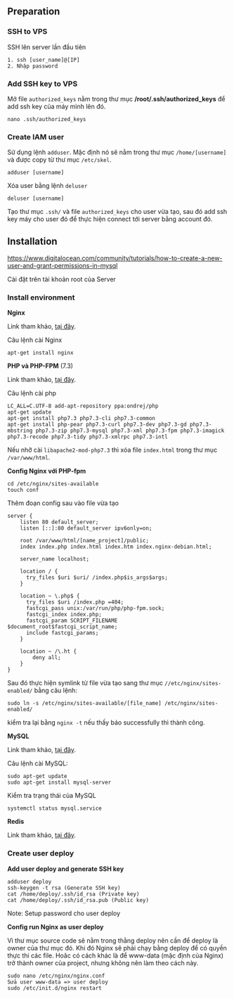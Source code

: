 ## Preparation
### SSH to VPS
SSH lên server lần đầu tiên

```text
1. ssh [user_name]@[IP]
2. Nhập password
```

### Add SSH key to VPS
Mở file `authorized_keys` nằm trong thư mục **/root/.ssh/authorized_keys** để add ssh key của máy mình lên đó.

```text
nano .ssh/authorized_keys
```

### Create IAM user

 Sử dụng lệnh `adduser`. Mặc định nó sẽ nằm trong thư mục `/home/[username]` và được copy từ thư mục `/etc/skel`.

```text
adduser [username]
```

Xóa user bằng lệnh `deluser`

```text
deluser [username]
```

Tạo thư mục `.ssh/` và file `authorized_keys` cho user vừa tạo, sau đó add ssh key máy cho user đó để thực hiện connect tới server bằng account đó.

## Installation

https://www.digitalocean.com/community/tutorials/how-to-create-a-new-user-and-grant-permissions-in-mysql

Cài đặt trên tài khoản root của Server

### Install environment
**Nginx**

Link tham khảo, [tại đây](https://www.digitalocean.com/community/tutorials/how-to-install-nginx-on-ubuntu-16-04).

Câu lệnh cài Nginx
```text
apt-get install nginx
```

**PHP và PHP-FPM** (7.3)

Link tham khảo, [tại đây](https://www.rosehosting.com/blog/how-to-install-php-7-3-on-ubuntu-16-04/).

Câu lệnh cài php
```text
LC_ALL=C.UTF-8 add-apt-repository ppa:ondrej/php
apt-get update
apt-get install php7.3 php7.3-cli php7.3-common
apt-get install php-pear php7.3-curl php7.3-dev php7.3-gd php7.3-mbstring php7.3-zip php7.3-mysql php7.3-xml php7.3-fpm php7.3-imagick php7.3-recode php7.3-tidy php7.3-xmlrpc php7.3-intl
```

Nếu nhỡ cài `libapache2-mod-php7.3` thì xóa file `index.html` trong thư mục `/var/www/html`.

**Config Nginx với PHP-fpm**

```text
cd /etc/nginx/sites-available
touch conf
```
Thêm đoạn config sau vào file vừa tạo

```text
server {
    listen 80 default_server;
    listen [::]:80 default_server ipv6only=on;

    root /var/www/html/[name_project]/public;
    index index.php index.html index.htm index.nginx-debian.html;

    server_name localhost;

    location / {
      try_files $uri $uri/ /index.php$is_args$args;
    }

    location ~ \.php$ {
      try_files $uri /index.php =404;
      fastcgi_pass unix:/var/run/php/php-fpm.sock;
      fastcgi_index index.php;
      fastcgi_param SCRIPT_FILENAME $document_root$fastcgi_script_name;
      include fastcgi_params;
    }

    location ~ /\.ht {
        deny all;
    }
}
```
Sau đó thực hiện symlink từ file vừa tạo sang thư mục `//etc/nginx/sites-enabled/` bằng câu lệnh:

```text
sudo ln -s /etc/nginx/sites-available/[file_name] /etc/nginx/sites-enabled/
```
kiểm tra lại bằng `nginx -t` nếu thấy báo successfully thì thành công.

**MySQL**

Link tham khảo, [tại đây](https://www.digitalocean.com/community/tutorials/how-to-install-mysql-on-ubuntu-16-04).

Câu lệnh cài MySQL:
```text
sudo apt-get update
sudo apt-get install mysql-server
```
Kiểm tra trạng thái của MySQL
```text
systemctl status mysql.service
```
**Redis**

Link tham khảo, [tại đây](https://www.digitalocean.com/community/tutorials/how-to-install-and-configure-redis-on-ubuntu-16-04).

### Create user deploy

**Add user deploy and generate SSH key**

```text
adduser deploy
ssh-keygen -t rsa (Generate SSH key)
cat /home/deploy/.ssh/id_rsa (Private key)
cat /home/deploy/.ssh/id_rsa.pub (Public key)
```

Note: Setup password cho user deploy

**Config run Nginx as user deploy**

Vì thư mục source code sẽ nằm trong thằng deploy nên cần để deploy là owner của thư mục đó. Khi đó Nginx sẽ phải chạy bằng deploy để có quyền thực thi các file. Hoăc có cách khác là để www-data (mặc định của Nginx) trở thành owner của project, nhưng không nên làm theo cách này.

```text
sudo nano /etc/nginx/nginx.conf
Sửa user www-data => user deploy
sudo /etc/init.d/nginx restart
```
